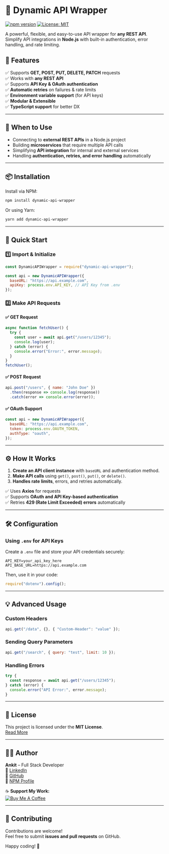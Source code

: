 # 🚀 Dynamic API Wrapper

[![npm version](https://badge.fury.io/js/dynamic-api-wrapper.svg)](https://www.npmjs.com/package/dynamic-api-wrapper)
[![License: MIT](https://img.shields.io/badge/License-MIT-yellow.svg)](https://opensource.org/licenses/MIT)

A powerful, flexible, and easy-to-use API wrapper for **any REST API**.  
Simplify API integrations in **Node.js** with built-in authentication, error handling, and rate limiting.  

## **🌟 Features**
✅ Supports **GET, POST, PUT, DELETE, PATCH** requests  
✅ Works with **any REST API**  
✅ Supports **API Key & OAuth authentication**  
✅ **Automatic retries** on failures & rate limits  
✅ **Environment variable support** (for API keys)  
✅ **Modular & Extensible**  
✅ **TypeScript support** for better DX  

---

## **📌 When to Use**
- Connecting to **external REST APIs** in a Node.js project  
- Building **microservices** that require multiple API calls  
- Simplifying **API integration** for internal and external services  
- Handling **authentication, retries, and error handling** automatically  

---

## **📦 Installation**
Install via NPM:
```sh
npm install dynamic-api-wrapper
```

Or using Yarn:
```sh
yarn add dynamic-api-wrapper
```

---

## **🚀 Quick Start**
### **1️⃣ Import & Initialize**
```js
const DynamicAPIWrapper = require("dynamic-api-wrapper");

const api = new DynamicAPIWrapper({
  baseURL: "https://api.example.com",
  apiKey: process.env.API_KEY, // API Key from .env
});
```

### **2️⃣ Make API Requests**
#### ✅ **GET Request**
```js
async function fetchUser() {
  try {
    const user = await api.get("/users/12345");
    console.log(user);
  } catch (error) {
    console.error("Error:", error.message);
  }
}
fetchUser();
```

#### ✅ **POST Request**
```js
api.post("/users", { name: "John Doe" })
  .then(response => console.log(response))
  .catch(error => console.error(error));
```

#### ✅ **OAuth Support**
```js
const api = new DynamicAPIWrapper({
  baseURL: "https://api.example.com",
  token: process.env.OAUTH_TOKEN,
  authType: "oauth",
});
```

---

## **⚙️ How It Works**
1. **Create an API client instance** with `baseURL` and authentication method.  
2. **Make API calls** using `get()`, `post()`, `put()`, or `delete()`.  
3. **Handles rate limits**, errors, and retries automatically.  

✅ Uses **Axios** for requests  
✅ Supports **OAuth and API Key-based authentication**  
✅ Retries **429 (Rate Limit Exceeded) errors** automatically  

---

## **🛠️ Configuration**
### **Using `.env` for API Keys**
Create a `.env` file and store your API credentials securely:
```
API_KEY=your_api_key_here
API_BASE_URL=https://api.example.com
```

Then, use it in your code:
```js
require("dotenv").config();
```

---

## **💡 Advanced Usage**
### **Custom Headers**
```js
api.get("/data", {}, { "Custom-Header": "value" });
```

### **Sending Query Parameters**
```js
api.get("/search", { query: "test", limit: 10 });
```

### **Handling Errors**
```js
try {
  const response = await api.get("/users/12345");
} catch (error) {
  console.error("API Error:", error.message);
}
```

---

## **📝 License**
This project is licensed under the **MIT License**.  
[Read More](https://opensource.org/licenses/MIT)

---

## **👨‍💻 Author**
**Ankit** – Full Stack Developer  
🔗 [LinkedIn](https://www.linkedin.com/in/imankii01)  
🔗 [GitHub](https://github.com/imankii01)  
🔗 [NPM Profile](https://www.npmjs.com/~private.ankit047)  

☕ **Support My Work:**  
[![Buy Me A Coffee](https://img.shields.io/badge/Buy%20Me%20a%20Coffee-Donate-orange)](https://www.buymeacoffee.com/imankii01)

---

## **💬 Contributing**
Contributions are welcome!  
Feel free to submit **issues and pull requests** on GitHub.  

Happy coding! 🚀  
```